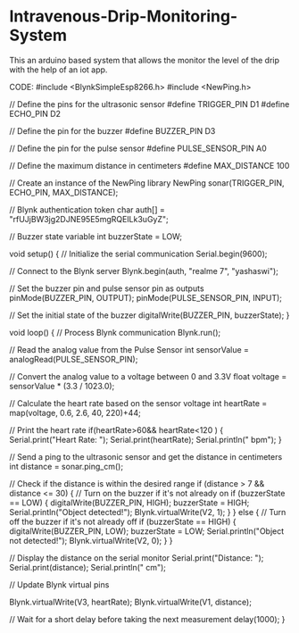 # Intravenous-Drip-Monitoring-System
This an arduino  based system that allows the monitor the level of the drip with the help of an iot app.


CODE:
#include <BlynkSimpleEsp8266.h>
#include <NewPing.h>

// Define the pins for the ultrasonic sensor
#define TRIGGER_PIN D1
#define ECHO_PIN D2

// Define the pin for the buzzer
#define BUZZER_PIN D3

// Define the pin for the pulse sensor
#define PULSE_SENSOR_PIN A0

// Define the maximum distance in centimeters
#define MAX_DISTANCE 100

// Create an instance of the NewPing library
NewPing sonar(TRIGGER_PIN, ECHO_PIN, MAX_DISTANCE);

// Blynk authentication token
char auth[] = "rfUJjBW3jg2DJNE95E5mgRQEILk3uGyZ";

// Buzzer state variable
int buzzerState = LOW;

void setup() {
  // Initialize the serial communication
  Serial.begin(9600);

  // Connect to the Blynk server
  Blynk.begin(auth, "realme 7", "yashaswi");

  // Set the buzzer pin and pulse sensor pin as outputs
  pinMode(BUZZER_PIN, OUTPUT);
  pinMode(PULSE_SENSOR_PIN, INPUT);

  // Set the initial state of the buzzer
  digitalWrite(BUZZER_PIN, buzzerState);
}

void loop() {
  // Process Blynk communication
  Blynk.run();

  // Read the analog value from the Pulse Sensor
  int sensorValue = analogRead(PULSE_SENSOR_PIN);

  // Convert the analog value to a voltage between 0 and 3.3V
  float voltage = sensorValue * (3.3 / 1023.0);

  // Calculate the heart rate based on the sensor voltage
  int heartRate = map(voltage, 0.6, 2.6, 40, 220)+44;

  // Print the heart rate
 if(heartRate>60&& heartRate<120 )
  {
  Serial.print("Heart Rate: ");
  Serial.print(heartRate);
  Serial.println(" bpm");
  }

  // Send a ping to the ultrasonic sensor and get the distance in centimeters
  int distance = sonar.ping_cm();

  // Check if the distance is within the desired range
  if (distance > 7 && distance <= 30) {
    // Turn on the buzzer if it's not already on
    if (buzzerState == LOW) {
      digitalWrite(BUZZER_PIN, HIGH);
      buzzerState = HIGH;
      Serial.println("Object detected!");
      Blynk.virtualWrite(V2, 1);
    }
  } else {
    // Turn off the buzzer if it's not already off
    if (buzzerState == HIGH) {
      digitalWrite(BUZZER_PIN, LOW);
      buzzerState = LOW;
      Serial.println("Object not detected!");
      Blynk.virtualWrite(V2, 0);
    }
  }

  // Display the distance on the serial monitor
  Serial.print("Distance: ");
  Serial.print(distance);
  Serial.println(" cm");
 
  // Update Blynk virtual pins
 
  Blynk.virtualWrite(V3, heartRate);
  Blynk.virtualWrite(V1, distance);
  

  // Wait for a short delay before taking the next measurement
  delay(1000);
}

